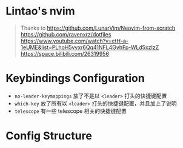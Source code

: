 # Lintao's nvim
> Thanks to 
> <a>https://github.com/LunarVim/Neovim-from-scratch</a>
> <a>https://github.com/ravenxrz/dotfiles</a>
> <a>https://www.youtube.com/watch?v=ctH-a-1eUME&list=PLhoH5vyxr6Qq41NFL4GvhFp-WLd5xzIzZ</a>
> <a>https://space.bilibili.com/26319956</a>

# Keybindings Configuration

- `no-leader-keymappings` 放了不是以 `<leader>` 打头的快捷键配置
- `which-key` 放了所有以 `<leader>` 打头的快捷键配置，并且加上了说明
- `telescope` 有一些 telescope 相关的快捷键配置

# Config Structure
